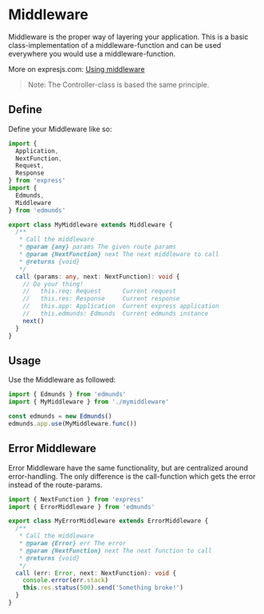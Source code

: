 
# Middleware

Middleware is the proper way of layering your application. This is a
basic class-implementation of a middleware-function and can be used
everywhere you would use a middleware-function.

More on expresjs.com: [Using middleware](http://expressjs.com/en/guide/using-middleware.html)

>Note: The Controller-class is based the same principle.


## Define

Define your Middleware like so:

```typescript
import {
  Application,
  NextFunction,
  Request,
  Response
} from 'express'
import {
  Edmunds,
  Middleware
} from 'edmunds'

export class MyMiddleware extends Middleware {
  /**
   * Call the middleware
   * @param {any} params The given route params
   * @param {NextFunction} next The next middleware to call
   * @returns {void}
   */
  call (params: any, next: NextFunction): void {
    // Do your thing!
    //   this.req: Request      Current request
    //   this.res: Response     Current response
    //   this.app: Application  Current express application
    //   this.edmunds: Edmunds  Current edmunds instance
    next()
  }
}
```


## Usage

Use the Middleware as followed:

```typescript
import { Edmunds } from 'edmunds'
import { MyMiddleware } from './mymiddleware'

const edmunds = new Edmunds()
edmunds.app.use(MyMiddleware.func())
```


## Error Middleware

Error Middleware have the same functionality, but are centralized
around error-handling. The only difference is the call-function
which gets the error instead of the route-params.

```typescript
import { NextFunction } from 'express'
import { ErrorMiddleware } from 'edmunds'

export class MyErrorMiddleware extends ErrorMiddleware {
  /**
   * Call the middleware
   * @param {Error} err The error
   * @param {NextFunction} next The next function to call
   * @returns {void}
   */
  call (err: Error, next: NextFunction): void {
    console.error(err.stack)
    this.res.status(500).send('Something broke!')
  }
}
```
